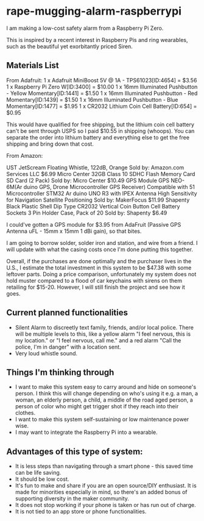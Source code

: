 # rape-mugging-alarm-raspberrypi
I am making a low-cost safety alarm from a Raspberry Pi Zero.

This is inspired by a recent interest in Raspberry Pis and ring wearables, such as the beautiful yet exorbitantly priced Siren.

## Materials List
From Adafruit:
1 x Adafruit MiniBoost 5V @ 1A - TPS61023[ID:4654] = $3.56
1 x Raspberry Pi Zero W[ID:3400] = $10.00
1 x 16mm Illuminated Pushbutton - Yellow Momentary[ID:1441] = $1.50
1 x 16mm Illuminated Pushbutton - Red Momentary[ID:1439] = $1.50
1 x 16mm Illuminated Pushbutton - Blue Momentary[ID:1477] = $1.95
1 x CR2032 Lithium Coin Cell Battery[ID:654] = $0.95

This would have qualified for free shipping, but the lithium coin cell battery can't be sent through USPS so I paid $10.55 in shipping (whoops).
You can separate the order into lithium battery and everything else to get the free shipping and bring down that cost.

From Amazon:

UST JetScream Floating Whistle, 122dB, Orange
Sold by: Amazon.com Services LLC
$6.99
Micro Center 32GB Class 10 SDHC Flash Memory Card SD Card (2 Pack)
Sold by: Micro Center
$10.49
GPS Module GPS NEO-6M(Ar duino GPS, Drone Microcontroller GPS Receiver) Compatible with 51 Microcontroller STM32 Ar duino UNO R3 with IPEX Antenna High Sensitivity for Navigation Satellite Positioning
Sold by: MakerFocus
$11.99
Shapenty Black Plastic Shell Dip Type CR2032 Vertical Coin Button Cell Battery Sockets 3 Pin Holder Case, Pack of 20
Sold by: Shapenty
$6.49

I could've gotten a GPS module for $3.95 from AdaFruit (Passive GPS Antenna uFL - 15mm x 15mm 1 dBi gain), so that bites.

I am going to borrow solder, solder iron and station, and wire from a friend.
I will update with what the casing costs once I'm done putting this together.

Overall, if the purchases are done optimally and the purchaser lives in the U.S., I estimate the total investment in this system to be $47.38 with some leftover parts.
Doing a price comparison, unfortunately my system does not hold muster compared to a flood of car keychains with sirens on them retailing for $15-20. However, I will still finish the project and see how it goes.

## Current planned functionalities
- Silent Alarm to discreetly text family, friends, and/or local police. 
  There will be multiple levels to this, like a yellow alarm "I feel nervous, this is my location."
  or "I feel nervous, call me." and a red alarm "Call the police, I'm in danger" with a location sent.
- Very loud whistle sound.

## Things I'm thinking through
- I want to make this system easy to carry around and hide on someone's person. 
I think this will change depending on who's using it e.g. a man, a woman, an elderly person, a child, a middle of the road aged person,
a person of color who might get trigger shot if they reach into their clothes.
- I want to make this system self-sustaining or low maintenance power wise.
- I may want to integrate the Raspberry Pi into a wearable.

## Advantages of this type of system:
- It is less steps than navigating through a smart phone - this saved time can be life saving.
- It should be low cost.
- It's fun to make and share if you are an open source/DIY enthusiast. It is made for minorities especially in mind, so there's an added bonus of 
  supporting diversity in the maker community.
- It does not stop working if your phone is taken or has run out of charge.
- It is not tied to an app store or phone functionalities.
